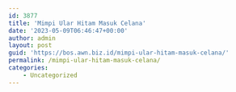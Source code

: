```yaml
---
id: 3877
title: 'Mimpi Ular Hitam Masuk Celana'
date: '2023-05-09T06:46:47+00:00'
author: admin
layout: post
guid: 'https://bos.awn.biz.id/mimpi-ular-hitam-masuk-celana/'
permalink: /mimpi-ular-hitam-masuk-celana/
categories:
    - Uncategorized
---
```


